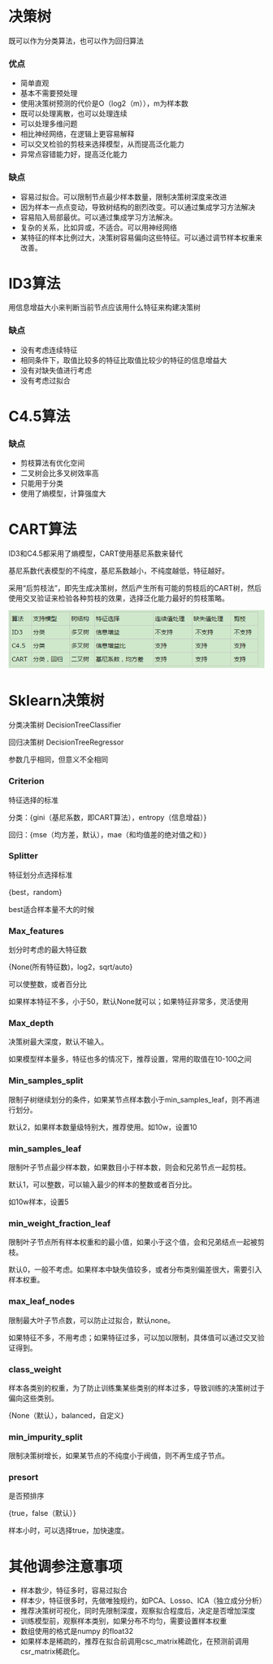 # 决策树

既可以作为分类算法，也可以作为回归算法

### 优点

* 简单直观
* 基本不需要预处理
* 使用决策树预测的代价是O（log2（m）），m为样本数
* 既可以处理离散，也可以处理连续
* 可以处理多维问题
* 相比神经网络，在逻辑上更容易解释
* 可以交叉检验的剪枝来选择模型，从而提高泛化能力
* 异常点容错能力好，提高泛化能力

### 

### 缺点

* 容易过拟合。可以限制节点最少样本数量，限制决策树深度来改进
* 因为样本一点点变动，导致树结构的剧烈改变。可以通过集成学习方法解决
* 容易陷入局部最优。可以通过集成学习方法解决。
* 复杂的关系，比如异或，不适合。可以用神经网络
* 某特征的样本比例过大，决策树容易偏向这些特征。可以通过调节样本权重来改善。

# ID3算法

用信息增益大小来判断当前节点应该用什么特征来构建决策树

### 缺点

* 没有考虑连续特征
* 相同条件下，取值比较多的特征比取值比较少的特征的信息增益大
* 没有对缺失值进行考虑
* 没有考虑过拟合

# C4.5算法

### 缺点

* 剪枝算法有优化空间
* 二叉树会比多叉树效率高
* 只能用于分类
* 使用了熵模型，计算强度大

# CART算法

ID3和C4.5都采用了熵模型，CART使用基尼系数来替代

基尼系数代表模型的不纯度，基尼系数越小，不纯度越低，特征越好。

采用“后剪枝法”，即先生成决策树，然后产生所有可能的剪枝后的CART树，然后使用交叉验证来检验各种剪枝的效果，选择泛化能力最好的剪枝策略。

![](/assets/决策数.png)



# Sklearn决策树

分类决策树 DecisionTreeClassifier

回归决策树 DecisionTreeRegressor

参数几乎相同，但意义不全相同



### Criterion

特征选择的标准

分类：{gini（基尼系数，即CART算法），entropy（信息增益）}

回归：{mse（均方差，默认），mae（和均值差的绝对值之和）}

### Splitter

特征划分点选择标准

{best，random}

best适合样本量不大的时候

### Max\_features

划分时考虑的最大特征数

{None\(所有特征数\)，log2，sqrt/auto}

可以使整数，或者百分比

如果样本特征不多，小于50，默认None就可以；如果特征非常多，灵活使用

### Max\_depth

决策树最大深度，默认不输入。

如果模型样本量多，特征也多的情况下，推荐设置，常用的取值在10-100之间

### Min\_samples\_split

限制子树继续划分的条件，如果某节点样本数小于min\_samples\_leaf，则不再进行划分。

默认2，如果样本数量级特别大，推荐使用。如10w，设置10

### min\_samples\_leaf

限制叶子节点最少样本数，如果数目小于样本数，则会和兄弟节点一起剪枝。

默认1，可以整数，可以输入最少的样本的整数或者百分比。

如10w样本，设置5

### min\_weight\_fraction\_leaf

限制叶子节点所有样本权重和的最小值，如果小于这个值，会和兄弟结点一起被剪枝。

默认0，一般不考虑。如果样本中缺失值较多，或者分布类别偏差很大，需要引入样本权重。

### max\_leaf\_nodes

限制最大叶子节点数，可以防止过拟合，默认none。

如果特征不多，不用考虑；如果特征过多，可以加以限制，具体值可以通过交叉验证得到。

### class\_weight

样本各类别的权重，为了防止训练集某些类别的样本过多，导致训练的决策树过于偏向这些类别。

{None（默认），balanced，自定义}

### min\_impurity\_split

限制决策树增长，如果某节点的不纯度小于阀值，则不再生成子节点。

### presort

是否预排序

{true，false（默认）}

样本小时，可以选择true，加快速度。



# 其他调参注意事项

* 样本数少，特征多时，容易过拟合
* 样本少，特征很多时，先做唯独规约，如PCA、Losso、ICA（独立成分分析）
* 推荐决策树可视化，同时先限制深度，观察拟合程度后，决定是否增加深度
* 训练模型前，观察样本类别，如果分布不均匀，需要设置样本权重
* 数组使用的格式是numpy 的float32
* 如果样本是稀疏的，推荐在拟合前调用csc\_matrix稀疏化，在预测前调用csr\_matrix稀疏化。

















